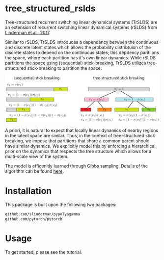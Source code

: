 # tree_structured_rslds
Tree-structured recurrent switching linear dynamical systems (TrSLDS) are an extension of recurrent switching linear dynamical systems (rSLDS) from [Linderman et al., 2017](http://proceedings.mlr.press/v54/linderman17a/linderman17a.pdf).

Similar to rSLDS, TrSLDS introduces a dependency between the continuous and discrete latent states which allows the probability distribtuion of the discrete states to depend on the continuous states; this depdency paritiions the space, where each partition has it's own linear dynamics. While rSLDS partitions the space using (sequential) stick-breaking, TrSLDS utilizes tree-structured stick-breaking to partition the space:

![Stick-breaking](/aux/stick_breaking_tree.png)

A priori, it is natural to expect that locally linear dynamics of nearby regions in the latent space are similar. Thus,
in the context of tree-structured stick breaking, we impose that partitions that share a common parent
should have similar dynamics. We explicitly model this by enforcing a hierarchical prior on the dynamics that respects the tree structure which allows for a multi-scale view of the system. 
      
The model is efficenitly learned through Gibbs sampling. Details of the algorithm can be found [here](https://openreview.net/forum?id=HkzRQhR9YX&noteId=HJeZ36huRX).

# Installation
This package is built upon the following two packages:
````
github.com/slinderman/pypolyagamma
github.com/pytorch/pytorch
````

# Usage
To get started, please see the tutorial.
